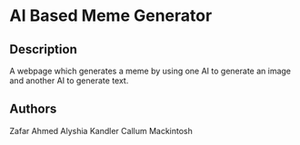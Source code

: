 # AI Based Meme Generator

## Description 
A webpage which generates a meme by using one AI to generate an image and another AI to generate text.

## Authors
Zafar Ahmed
Alyshia Kandler
Callum Mackintosh
